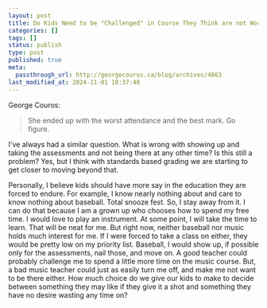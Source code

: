 ```yaml
---
layout: post
title: Do Kids Need to be "Challenged" in Course They Think are not Worthwhile?
categories: []
tags: []
status: publish
type: post
published: true
meta:
  passthrough_url: http://georgecouros.ca/blog/archives/4863
last_modified_at: 2024-11-01 18:37:48
---
```


George Couros:


>She ended up with the worst attendance and the best mark. Go figure.



I've always had a similar question. What is wrong with showing up and taking the assessments and not being there at any other time? Is this still a problem? Yes, but I think with standards based grading we are starting to get closer to moving beyond that.


Personally, I believe kids should have more say in the education they are forced to endure. For example, I know nearly nothing about and care to know nothing about baseball. Total snooze fest. So, I stay away from it. I can do that because I am a grown up who chooses how to spend my free time. I would love to play an instrument. At some point, I will take the time to learn. That will be neat for me. But right now, neither baseball nor music holds much interest for me. If I were forced to take a class on either, they would be pretty low on my priority list. Baseball, I would show up, if possible only for the assessments, nail those, and move on. A good teacher could probably challenge me to spend a little more time on the music course. But, a bad music teacher could just as easily turn me off, and make me not want to be there either. How much choice do we give our kids to make to decide between something they may like if they give it a shot and something they have no desire wasting any time on?
